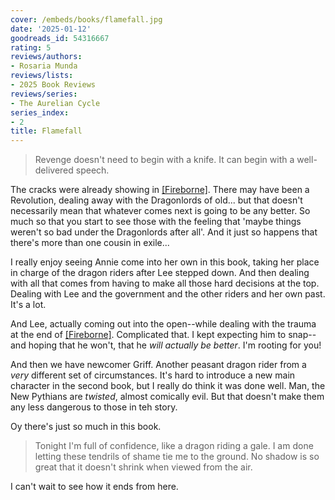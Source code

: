 ```yaml
---
cover: /embeds/books/flamefall.jpg
date: '2025-01-12'
goodreads_id: 54316667
rating: 5
reviews/authors:
- Rosaria Munda
reviews/lists:
- 2025 Book Reviews
reviews/series:
- The Aurelian Cycle
series_index:
- 2
title: Flamefall
---
```

> Revenge doesn't need to begin with a knife. It can begin with a well-delivered speech.

The cracks were already showing in [[Fireborne]](). There may have been a Revolution, dealing away with the Dragonlords of old... but that doesn't necessarily mean that whatever comes next is going to be any better. So much so that you start to see those with the feeling that 'maybe things weren't so bad under the Dragonlords after all'. And it just so happens that there's more than one cousin in exile...

I really enjoy seeing Annie come into her own in this book, taking her place in charge of the dragon riders after Lee stepped down. And then dealing with all that comes from having to make all those hard decisions at the top. Dealing with Lee and the government and the other riders and her own past. It's a lot. 

And Lee, actually coming out into the open--while dealing with the trauma at the end of [[Fireborne]](). Complicated that. I kept expecting him to snap--and hoping that he won't, that he *will actually be better*. I'm rooting for you!

And then we have newcomer Griff. Another peasant dragon rider from a *very* different set of circumstances. It's hard to introduce a new main character in the second book, but I really do think it was done well. Man, the New Pythians are *twisted*, almost comically evil. But that doesn't make them any less dangerous to those in teh story. 

Oy there's just so much in this book. 

> Tonight I'm full of confidence, like a dragon riding a gale. I am done letting these tendrils of shame tie me to the ground. No shadow is so great that it doesn't shrink when viewed from the air.

I can't wait to see how it ends from here. 

<!--more-->
